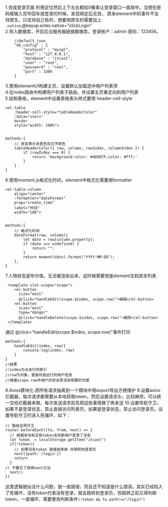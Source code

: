 1.完成登录页面 利用定位然后上下左右都给0像素让登录窗口一直居中。当想在密码框输入完毕回车就登录的时候，发现绑定后无效，
原来element中的事件不支持原生，只支持自己有的，想要用原生的需要加上 `.native`,@keyup.enter.native="clickLogin"<br/>
2.导入数据库，开启后台服务器链接数据库，登录账户：admin  密码：123456。
```
	//default.json
	"db_config" : {
		"protocol" : "mysql",
		"host" : "127.0.0.1",
		"database" : "itcast",
		"user" : "root",
		"password" : "root",
		"port" : 3306	
	}
```
3.使用elementUI构建主页，设置默认加载选中用户列表项<br/>
4.在index路由中构建用户列表子路由，并设置主页重定向到用户列表<br/>
5.绘制表格，element中设置表格表头样式要用 header-cell-style
```
<el-table
    :header-cell-style="tableHeaderColor"
    :data="users"
    border
    style="width: 100%">


methods:{
    // 改变表头背景色及文字颜色
    tableHeaderColor({ row, column, rowIndex, columnIndex }) {
        if (rowIndex === 0) {
            return 'background-color: #409EFF;color: #fff;'
        }
    }
}
```
6.使用moment.js格式化时间，element中格式化需要用formatter
```
<el-table-column
    align="center"
    :formatter="dateFormat"
    prop="create_time"
    label="时间"
    width="180">


methods:{
    // 格式化时间
    dateFormat(row, column){
        let date = row[column.property];
        if (date === undefined) {
            return "";
        }
        return moment(date).format("YYYY-MM-DD");
    },
}
```
7.人物状态是布尔值，无法被渲染出来，这时候需要借鉴element文档其余列表
```
 <template slot-scope="scope">
    <el-button
      size="mini"
      @click="handleEdit(scope.$index, scope.row)">编辑</el-button>
    <el-button
      size="mini"
      type="danger"
      @click="handleDelete(scope.$index, scope.row)">删除</el-button>
 </template>
```
通过 @click="handleEdit(scope.$index, scope.row)"事件打印
```
methods:{
    handleEdit(index, row){
        console.log(index, row)
    }
}
//结果
//index为点击行的索引
//row为对象，里面存放此行的用户信息
//根据scope.row中用户的状态来渲染想要的页面
```
8.Axios模块化.把所有请求抽离到一个模块中用export导出方便维护
9.设置axios拦截器，每次请求都需要从本地获取token，然后设置请求头，比较麻烦，可以统一交给拦截器来做，每次发送请求前先把这些事情做了再发送
10.设置导航守卫，如果不是登录状态，禁止直接访问列表页，如果是登录状态，禁止访问登录页。设置导航守卫时进入死循环，如下：
```
// 路由全局守卫
router.beforeEach((to, from, next) => {
  // 根据本地有没有token去判断用户登录了没有
  let token  = localStorage.getItem("itcast")
  if(!token){
    // 如果没有token 直接结束掉 并跳转到登录页
    next({path:'/login'})
    return
  }
// 不要忘了调用next方法  
  next()
})
```
这里逻辑貌似没什么问题，就一直报错，而且还不知道是什么错误，其实已经陷入了死循环，没有token代表没有登录，就会跳转到登录页，但跳转之前又得判断token，一直循环，需要更改判断条件`(!token && to.path!=="/login") `